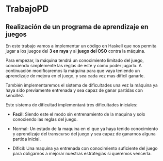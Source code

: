 # TrabajoPD

## Realización de un programa de aprendizaje en juegos

En este trabajo vamos a implementar un código en Haskell que nos permita jugar a los juegos del **3 en raya** y al **juego del OSO** contra la máquina.

Para empezar, la máquina tendrá un conocimiento limitado del juego, conociendo simplemente las reglas de este y como poder jugarlo. A continuación modificaremos la máquina para que vaya teniendo un aprendizaje de mejora en el juego, y sea cada vez mas dificil ganarle.

También implementaremos el sistema de dificultades una vez la máquina ya haya sido previamente entrenada y sea capaz de ganar partidas con sencillez.

Este sistema de dificultad implementará tres dificultades iniciales:

- **Facil**: Siendo este el modo sin entrenamiento de la maquina y solo conociendo las reglas del juego.
    
- Normal: Un estado de la maquina en el que ya haya tenido conocimiento y aprendizaje del transcurso del juego y sea capaz de ganarnos alguna partida inicial.
    
- Dificil: Una maquina ya entrenada con conocimiento suficiente del juego para obligarnos a mejorar nuestras estrategias si queremos vencerla.